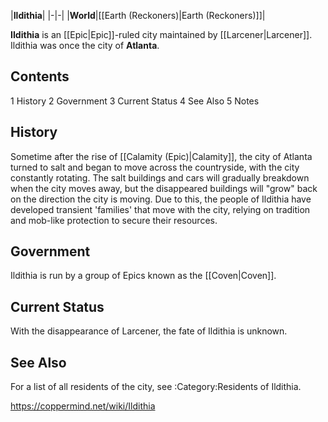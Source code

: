 |**Ildithia**|
|-|-|
|**World**|[[Earth (Reckoners)\|Earth (Reckoners)]]|

**IIdithia** is an [[Epic\|Epic]]-ruled city maintained by [[Larcener\|Larcener]]. Ildithia was once the city of **Atlanta**.

## Contents

1 History
2 Government
3 Current Status
4 See Also
5 Notes


## History
Sometime after the rise of [[Calamity (Epic)\|Calamity]], the city of Atlanta turned to salt and began to move across the countryside, with the city constantly rotating. The salt buildings and cars will gradually breakdown when the city moves away, but the disappeared buildings will "grow" back on the direction the city is moving. Due to this, the people of Ildithia have developed transient 'families' that move with the city, relying on tradition and mob-like protection to secure their resources.

## Government
Ildithia is run by a group of Epics known as the [[Coven\|Coven]].

## Current Status
With the disappearance of Larcener, the fate of Ildithia is unknown.

## See Also
For a list of all residents of the city, see :Category:Residents of Ildithia.


https://coppermind.net/wiki/Ildithia